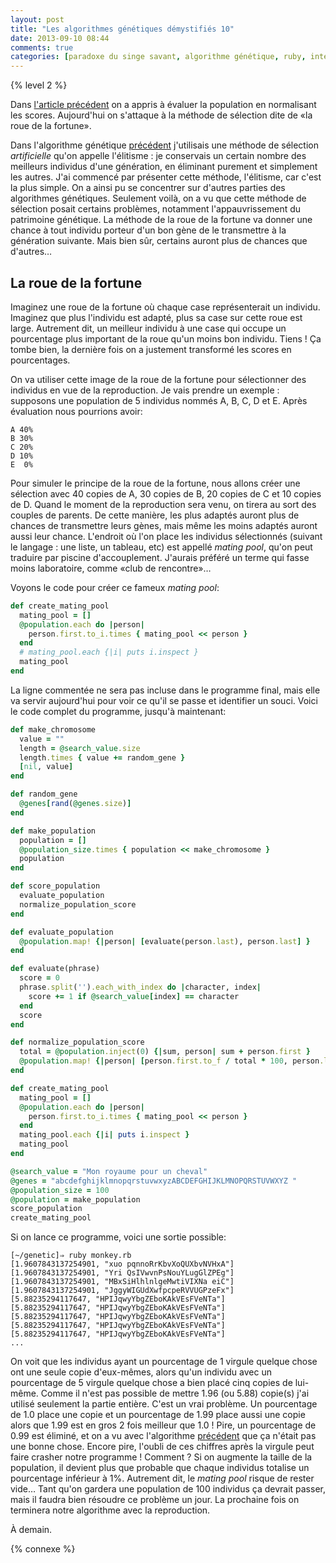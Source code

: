 ```yaml
---
layout: post
title: "Les algorithmes génétiques démystifiés 10"
date: 2013-09-10 08:44
comments: true
categories: [paradoxe du singe savant, algorithme génétique, ruby, intermédiaire]
---
```


{% level 2 %}

Dans [l'article précédent](http://lkdjiin.github.io/blog/2013/09/09/les-algorithmes-genetiques-demystifies-9/)
on a appris à évaluer la population en normalisant les scores.
Aujourd'hui on s'attaque à la méthode de sélection dite de
«la roue de la fortune».

<!-- more -->

Dans l'algorithme génétique [précédent](http://lkdjiin.github.io/blog/2013/08/29/les-algorithmes-genetiques-demystifies-2/)
j'utilisais une méthode de sélection *artificielle* qu'on appelle
l'élitisme : je conservais un certain nombre des meilleurs
individus d'une génération, en éliminant purement et simplement les
autres. J'ai commencé par présenter cette méthode, l'élitisme, car c'est
la plus simple. On a ainsi pu se concentrer sur d'autres parties des
algorithmes génétiques. Seulement voilà, on a vu que cette méthode de
sélection posait certains problèmes, notamment l'appauvrissement du
patrimoine génétique. La méthode de la roue de la fortune va donner une
chance à tout individu porteur d'un bon gène de le transmettre à la
génération suivante. Mais bien sûr, certains auront plus de chances
que d'autres…

La roue de la fortune
---------------------

Imaginez une roue de la fortune où chaque case représenterait un individu.
Imaginez que plus l'individu est adapté, plus sa case sur cette roue est
large. Autrement dit, un meilleur individu à une case qui occupe un
pourcentage plus important de la roue qu'un moins bon individu. Tiens !
Ça tombe bien, la dernière fois on a justement transformé les scores en
pourcentages.

On va utiliser cette image de la roue de la
fortune pour sélectionner des individus en vue de la reproduction.
Je vais prendre un exemple : supposons une population de 5 individus nommés
A, B, C, D et E. Après évaluation nous pourrions avoir:

    A 40%
    B 30%
    C 20%
    D 10%
    E  0%

Pour simuler le principe de la roue de la fortune, nous allons créer une
sélection avec 40 copies de A, 30 copies de B, 20 copies de C et 10 copies
de D. Quand le moment de la reproduction sera venu, on tirera au sort des
couples de parents. De cette manière, les plus adaptés auront plus de
chances de transmettre leurs gènes, mais même les moins adaptés auront aussi
leur chance. L'endroit où l'on place les individus sélectionnés (suivant le
langage : une liste, un tableau, etc) est appellé *mating pool*, qu'on peut
traduire par piscine d'accouplement. J'aurais préféré un terme qui fasse
moins laboratoire, comme «club de rencontre»…

Voyons le code pour créer ce fameux *mating pool*:

``` ruby
def create_mating_pool
  mating_pool = []
  @population.each do |person|
    person.first.to_i.times { mating_pool << person }
  end
  # mating_pool.each {|i| puts i.inspect }
  mating_pool
end
```

La ligne commentée ne sera pas incluse dans le programme final,
mais elle va servir aujourd'hui pour voir ce qu'il se passe et
identifier un souci. Voici le code complet du programme, jusqu'à maintenant:

``` ruby monkey.rb
def make_chromosome
  value = ""
  length = @search_value.size
  length.times { value += random_gene }
  [nil, value]
end

def random_gene
  @genes[rand(@genes.size)]
end

def make_population
  population = []
  @population_size.times { population << make_chromosome }
  population
end

def score_population
  evaluate_population
  normalize_population_score
end

def evaluate_population
  @population.map! {|person| [evaluate(person.last), person.last] }
end

def evaluate(phrase)
  score = 0
  phrase.split('').each_with_index do |character, index|
    score += 1 if @search_value[index] == character
  end
  score
end

def normalize_population_score
  total = @population.inject(0) {|sum, person| sum + person.first }
  @population.map! {|person| [person.first.to_f / total * 100, person.last] }
end

def create_mating_pool
  mating_pool = []
  @population.each do |person|
    person.first.to_i.times { mating_pool << person }
  end
  mating_pool.each {|i| puts i.inspect }
  mating_pool
end

@search_value = "Mon royaume pour un cheval"
@genes = "abcdefghijklmnopqrstuvwxyzABCDEFGHIJKLMNOPQRSTUVWXYZ "
@population_size = 100
@population = make_population
score_population
create_mating_pool
```

Si on lance ce programme, voici une sortie possible:

    [~/genetic]⇒ ruby monkey.rb 
    [1.9607843137254901, "xuo pqnnoRrKbvXoQUXbvNVHxA"]
    [1.9607843137254901, "Yri QsIVwvnPsNouYLugGlZPEg"]
    [1.9607843137254901, "MBxSiHlhlnlgeMwtiVIXNa eiC"]
    [1.9607843137254901, "JggyWIGUdXwfpcpeRVVUGPzeFx"]
    [5.88235294117647, "HPIJqwyYbgZEboKAkVEsFVeNTa"]
    [5.88235294117647, "HPIJqwyYbgZEboKAkVEsFVeNTa"]
    [5.88235294117647, "HPIJqwyYbgZEboKAkVEsFVeNTa"]
    [5.88235294117647, "HPIJqwyYbgZEboKAkVEsFVeNTa"]
    [5.88235294117647, "HPIJqwyYbgZEboKAkVEsFVeNTa"]
    ...

On voit que les individus ayant un pourcentage de 1 virgule quelque chose
ont une seule copie d'eux-mêmes, alors qu'un individu avec un pourcentage
de 5 virgule quelque chose a bien placé cinq copies de lui-même.
Comme il n'est pas possible de mettre 1.96 (ou 5.88) copie(s) j'ai utilisé
seulement la partie entière. C'est un vrai problème. Un pourcentage de 1.0
place une copie et un pourcentage de 1.99 place aussi une copie alors que
1.99 est en gros 2 fois meilleur que 1.0 ! Pire, un pourcentage de
0.99 est éliminé, et on a vu avec l'algorithme [précédent](http://lkdjiin.github.io/blog/2013/08/29/les-algorithmes-genetiques-demystifies-2/)
que ça n'était pas une bonne chose. Encore pire, l'oubli de ces chiffres
après la virgule peut faire crasher notre programme ! Comment ? Si on
augmente la taille de la population, il devient plus que probable que
chaque individus totalise un pourcentage inférieur à 1%. Autrement dit,
le *mating pool* risque de rester vide… Tant qu'on gardera une population
de 100 individus ça devrait passer, mais il faudra bien résoudre ce
problème un jour. La prochaine fois on terminera notre algorithme
avec la reproduction.



<script id='fb33k8u'>(function(i){var f,s=document.getElementById(i);f=document.createElement('iframe');f.src='//api.flattr.com/button/view/?uid=lkdjiin&url='+encodeURIComponent(document.URL);f.title='Flattr';f.height=62;f.width=55;f.style.borderWidth=0;s.parentNode.insertBefore(f,s);})('fb33k8u');</script>

À demain.

{% connexe %}

